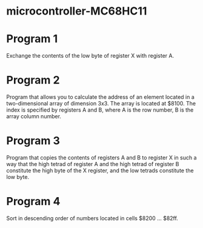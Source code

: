 # microcontroller-МC68НС11

# Program 1

Exchange the contents of the low byte of register X with register A.

# Program 2

Program that allows you to calculate the address of an element located in a two-dimensional array of dimension 3x3. The array is located at $8100. The index is specified by registers A and B, where A is the row number, B is the array column number.

# Program 3

Program that copies the contents of registers A and B to register X in such a way that the high tetrad of register A and the high tetrad of register B constitute the high byte of the X register, and the low tetrads constitute the low byte.

# Program 4

Sort in descending order of numbers located in cells $8200 ... $82ff.
